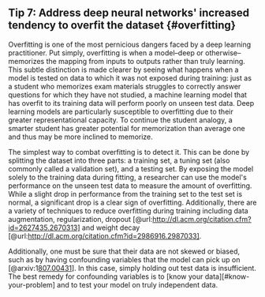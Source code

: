 ## Tip 7: Address deep neural networks' increased tendency to overfit the dataset {#overfitting}

Overfitting is one of the most pernicious dangers faced by a deep learning practitioner.
Put simply, overfitting is when a model–deep or otherwise–memorizes the mapping from inputs to outputs rather than truly learning.
This subtle distinction is made clearer by seeing what happens when a model is tested on data to which it was not exposed during training: just as a student who memorizes exam materials struggles to correctly answer questions for which they have not studied, a machine learning model that has overfit to its training data will perform poorly on unseen test data.
Deep learning models are particularly susceptible to overfitting due to their greater representational capacity.
To continue the student analogy, a smarter student has greater potential for memorization than average one and thus may be more inclined to memorize.

The simplest way to combat overfitting is to detect it.
This can be done by splitting the dataset into three parts: a training set, a tuning set (also commonly called a validation set), and a testing set.
By exposing the model solely to the training data during fitting, a researcher can use the model's performance on the unseen test data to measure the amount of overfitting.
While a slight drop in performance from the training set to the test set is normal, a significant drop is a clear sign of overfitting.
Additionally, there are a variety of techniques to reduce overfitting during training including data augmentation, regularization, dropout [@url:http://dl.acm.org/citation.cfm?id=2627435.2670313] and weight decay [@url:http://dl.acm.org/citation.cfm?id=2986916.2987033].

Additionally, one must be sure that their data are not skewed or biased, such as by having confounding variables that the model can pick up on [@arxiv:1[807.00431](https://arxiv.org/abs/1807.00431)].
In this case, simply holding out test data is insufficient.
The best remedy for confounding variables is to [know your data][#know-your-problem] and to test your model on truly independent data.
